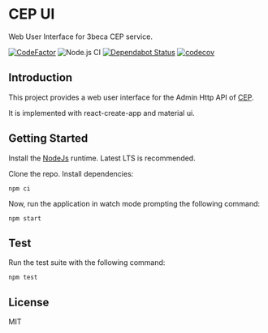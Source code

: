 # CEP UI

Web User Interface for 3beca CEP service.

[![CodeFactor](https://www.codefactor.io/repository/github/3beca/cep-ui/badge)](https://www.codefactor.io/repository/github/3beca/cep-ui)
![Node.js CI](https://github.com/3beca/cep-ui/workflows/Node.js%20CI/badge.svg?branch=master)
[![Dependabot Status](https://api.dependabot.com/badges/status?host=github&repo=3beca/cep-ui)](https://dependabot.com)
[![codecov](https://codecov.io/gh/3beca/cep-ui/branch/master/graph/badge.svg)](https://codecov.io/gh/3beca/cep-ui)

## Introduction

This project provides a web user interface for the Admin Http API of [CEP](https://github.com/3beca/cep).

It is implemented with react-create-app and material ui.

## Getting Started

Install the [NodeJs](https://nodejs.org) runtime. Latest LTS is recommended.

Clone the repo. Install dependencies:

```
npm ci
```

Now, run the application in watch mode prompting the following command:

```
npm start
```

## Test

Run the test suite with the following command:

```
npm test
```

## License

MIT
